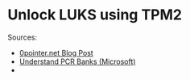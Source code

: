 # Unlock LUKS using TPM2

Sources:
  * [0pointer.net Blog Post](https://0pointer.net/blog/unlocking-luks2-volumes-with-tpm2-fido2-pkcs11-security-hardware-on-systemd-248.html)
  * [Understand PCR Banks (Microsoft)](https://learn.microsoft.com/en-us/windows/security/hardware-security/tpm/switch-pcr-banks-on-tpm-2-0-devices)
  * 